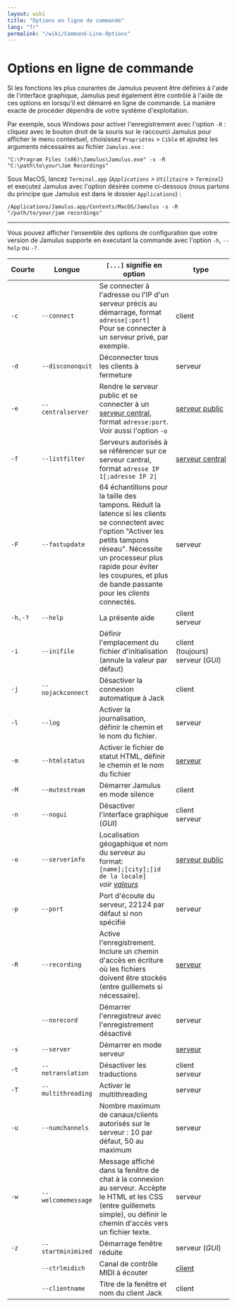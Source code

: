 ```yaml
---
layout: wiki
title: "Options en ligne de commande"
lang: "fr"
permalink: "/wiki/Command-Line-Options"
---
```


# Options en ligne de commande

Si les fonctions les plus courantes de Jamulus peuvent être définies à l'aide de l'interface graphique, Jamulus peut également être contrôlé à l'aide de ces options en lorsqu'il est démarré en ligne de commande. La manière exacte de procéder dépendra de votre système d'exploitation.

Par exemple, sous Windows pour activer l'enregistrement avec l'option `-R` : cliquez avec le bouton droit de la souris sur le raccourci Jamulus pour afficher le menu contextuel, choisissez `Propriétés` > `Cible` et ajoutez les arguments nécessaires au fichier `Jamulus.exe` :

```shell
"C:\Program Files (x86)\Jamulus\Jamulus.exe" -s -R "C:\path\to\your\Jam Recordings"
```

Sous MacOS, lancez `Terminal.app` _(`Applications` > `Utilitaire` > `Terminal`)_ et executez Jamulus avec l'option désirée comme ci-dessous (nous partons du principe que Jamulus est dans le dossier `Applications`) :

```shell
/Applications/Jamulus.app/Contents/MacOS/Jamulus -s -R "/path/to/your/jam recordings"
```

***

Vous pouvez afficher l'ensemble des options de configuration que votre version de Jamulus supporte en executant la commande avec l'option `-h`, `--help` ou `-?`. 


| Courte | Longue    | `[...]` signifie en option       | type      |
|--------|-----------|----------------------------------|-----------|
|    `-c` |`--connect`        | Se connecter à l'adresse ou l'IP d'un serveur précis au démarrage, format `adresse[:port]`<br/>Pour se connecter à un serveur privé, par exemple. | client |
|    `-d` |`--discononquit`   | Déconnecter tous les clients à fermeture | serveur |
|    `-e` |`--centralserver`  | Rendre le serveur public et se connecter à un [serveur central](Central-Servers), format `adresse:port`. Voir aussi l'option `-o`| [serveur&nbsp;public](Choosing-a-Server-Type#1-serveur-public) |
|    `-f` |`--listfilter`     | Serveurs autorisés à se référencer sur ce serveur cantral, format `adresse IP 1[;adresse IP 2]` | [serveur&nbsp;central](Choosing-a-Server-Type#3-serveur-central) |
|    `-F` |`--fastupdate`     | 64 échantillons pour la taille des tampons. Réduit la latence si les clients se connectent avec l'option "Activer les petits tampons réseau". Nécessite un processeur plus rapide pour éviter les coupures, et plus de bande passante pour les _clients_ connectés. | serveur |
| `-h,-?` |`--help`           | La présente aide | client<br/>serveur |
|    `-i` |`--inifile`        | Définir l'emplacement du fichier d'initialisation (annule la valeur par défaut) | client (toujours)<br/>serveur (_GUI_) |
|    `-j` |`--nojackconnect`  | Désactiver la connexion automatique à Jack | client |
|    `-l` |`--log` | Activer la journalisation, définir le chemin et le nom du fichier. | serveur |
|    `-m` |`--htmlstatus`     | Activer le fichier de statut HTML, définir le chemin et le nom du fichier | [serveur](Tips-Tricks-More#making-a-server-status-page) |
|    `-M` |`--mutestream`     | Démarrer Jamulus en mode silence | client |
|    `-n` |`--nogui`          | Désactiver l'interface graphique (_GUI_) | client<br/>serveur |
|    `-o` |`--serverinfo`     | Localisation géogaphique et nom du serveur au format: <br/>`[name];[city];[id de la locale]`<br/>_voir [valeurs](https://doc.qt.io/qt-5/qlocale.html#Country-enum)_| [serveur public](Choosing-a-Server-Type#1-serveur-public) |
|    `-p` |`--port`           | Port d'écoute du serveur, 22124 par défaut si non spécifié | serveur |
|    `-R` |`--recording`      | Active l'enregistrement.<br/>Inclure un chemin d'accès en écriture où les fichiers doivent être stockés (entre guillemets si nécessaire). | [serveur](Server-Win-Mac#recording) |
|       | `--norecord`      | Démarrer l'enregistreur avec l'enregistrement désactivé | serveur |
|    `-s` |`--server`         | Démarrer en mode serveur | [serveur](Choosing-a-Server-Type) |
|    `-t` |`--notranslation`  | Désactiver les traductions | client<br>serveur |
|    `-T` |`--multithreading` | Activer le multithreading | serveur |
|    `-u` |`--numchannels`    | Nombre maximum de canaux/clients autorisés sur le serveur&nbsp;: 10 par défaut, 50 au maximum | serveur |
|    `-w` |`--welcomemessage` | Message affiché dans la fenêtre de chat à la connexion au serveur. Accèpte le HTML et les CSS (entre guillemets simple), ou définir le chemin d'accès vers un fichier texte. | serveur |
|    `-z` |`--startminimized` | Démarrage fenêtre réduite | serveur (_GUI_) |
|       |`--ctrlmidich`     | Canal de contrôle MIDI à écouter | [client](Tips-Tricks-More) |
|       |`--clientname`     | Titre de la fenêtre et nom du client Jack | client |
